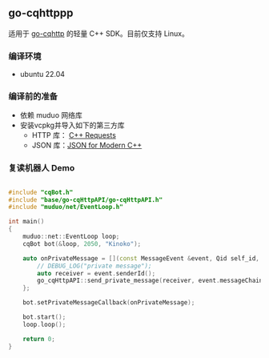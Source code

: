 ## go-cqhttppp

适用于 [go-cqhttp](https://github.com/Mrs4s/go-cqhttp) 的轻量 C++ SDK。目前仅支持 Linux。

### 编译环境

- ubuntu 22.04

### 编译前的准备

- 依赖 muduo 网络库
- 安装vcpkg并导入如下的第三方库
  - HTTP 库： [C++ Requests](https://github.com/libcpr/cpr)
  - JSON 库：[JSON for Modern C++](https://github.com/nlohmann/json)

### 复读机器人 Demo

```cpp

#include "cqBot.h"
#include "base/go-cqHttpAPI/go-cqHttpAPI.h"
#include "muduo/net/EventLoop.h"

int main()
{
    muduo::net::EventLoop loop;
    cqBot bot(&loop, 2050, "Kinoko");

    auto onPrivateMessage = [](const MessageEvent &event, Qid self_id, int64_t time){
        // DEBUG_LOG("private message");
        auto receiver = event.senderId();
        go_cqHttpAPI::send_private_message(receiver, event.messageChain());
    };

    bot.setPrivateMessageCallback(onPrivateMessage);

    bot.start();
    loop.loop();

    return 0;
}

```
